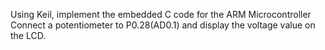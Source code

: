 Using Keil, implement the embedded C code for the ARM Microcontroller
Connect a potentiometer to P0.28(AD0.1) and display the voltage value on the LCD.